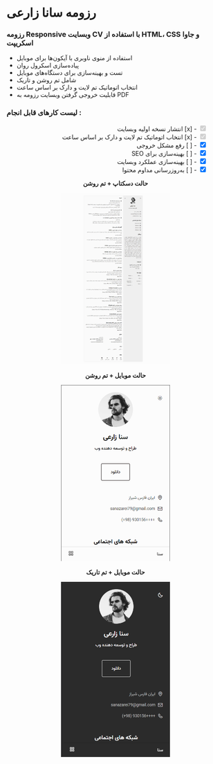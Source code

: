 
# رزومه سانا زارعی
### رزومه Responsive وبسایت CV با استفاده از HTML، CSS و جاوا اسکریپت

- استفاده از منوی ناوبری با آیکون‌ها برای موبایل
- پیاده‌سازی اسکرول روان
- تست و بهینه‌سازی برای دستگاه‌های موبایل
- شامل تم روشن و تاریک
- انتخاب اتوماتیک تم لایت و دارک بر اساس ساعت
- قابلیت خروجی گرفتن وبسایت رزومه به PDF
  
 ### لیست کارهای قابل انجام :
<ul style="list-style-type:none;" dir="rtl">
    <li><input type="checkbox" checked disabled> - [x] انتشار نسخه اولیه وبسایت </li>
  <li><input type="checkbox" checked disabled> - [x] انتخاب اتوماتیک تم لایت و دارک بر اساس ساعت </li>
    <li><input type="checkbox" checked> - [ ] رفع مشکل خروجی </li>
    <li><input type="checkbox" checked> - [ ] بهینه‌سازی برای SEO </li>
    <li><input type="checkbox" checked> - [ ] بهینه‌سازی عملکرد وبسایت </li>
    <li><input type="checkbox" checked> - [ ] به‌روزرسانی مداوم محتوا </li>
</ul>

<p align="center">
  <strong>حالت دسکتاپ + تم روشن</strong>
</p>

<p align="center">
  <img src="Screenshot/ScreenShot1.jpg" width="50%" alt="حالت دسکتاپ + تم روشن">
</p>

<p align="center">
  <strong>حالت موبایل + تم روشن</strong>
</p>

<p align="center">
  <img src="Screenshot/ScreenShot2.png" width="50%" alt="حالت موبایل + تم روشن">
</p>

<p align="center">
  <strong>حالت موبایل + تم تاریک</strong>
</p>

<p align="center">
  <img src="Screenshot/ScreenShot3.png" width="50%" alt="حالت موبایل + تم تاریک">
</p>
